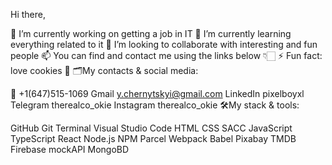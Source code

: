Hi there,

🔭 I’m currently working on getting a job in IT
🌱 I’m currently learning everything related to it
👯 I’m looking to collaborate with interesting and fun people
📫 You can find and contact me using the links below 👇🏻
⚡ Fun fact: love cookies 🍪
🗂️My contacts & social media:

📱 +1(647)515-1069
Gmail y.chernytskyi@gmail.com
LinkedIn pixelboyxl
Telegram therealco_okie
Instagram therealco_okie
🛠My stack & tools:

GitHub  Git  Terminal  Visual Studio Code  HTML  CSS  SACC  JavaScript  TypeScript  React  Node.js  NPM  Parcel  Webpack  Babel  Pixabay  TMDB  Firebase  mockAPI  MongoBD 
